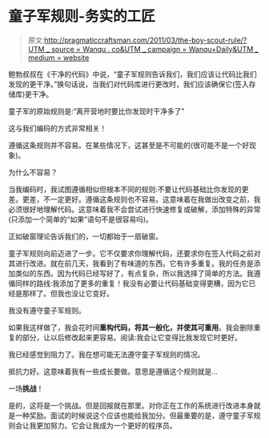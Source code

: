# 童子军规则-务实的工匠

> 原文:[http://pragmaticcraftsman.com/2011/03/the-boy-scout-rule/?UTM _ source = Wanqu . co&UTM _ campaign = Wanqu+Daily&UTM _ medium = website](http://pragmaticcraftsman.com/2011/03/the-boy-scout-rule/?utm_source=wanqu.co&utm_campaign=Wanqu+Daily&utm_medium=website)

鲍勃叔叔在《干净的代码》中说，“童子军规则告诉我们，我们应该让代码比我们发现的更干净。”换句话说，当我们对代码库进行更改时，我们应该确保它(签入存储库)更干净。

童子军的原始规则是:“离开营地时要比你发现时干净多了”

这与我们编码的方式非常相关！

遵循这条规则并不容易。在某些情况下，这甚至是不可能的(很可能不是一个好现象)。

为什么不容易？

当我编码时，我试图遵循相似但根本不同的规则:不要让代码基础比你发现的更差。更差，不一定更好。遵循这条规则也不容易。这意味着在我做出改变之前，我必须很好地理解代码。这意味着我不会尝试进行快速修复或破解，添加特殊的异常(只添加一个简单的“如果”语句不是很容易吗)。

正如破窗理论告诉我们的，一切都始于一扇破窗。

童子军规则向前迈进了一步。它不仅要求你理解代码，还要求你在签入代码之前对其进行改进。就在前几天，我看到了有味道的东西。它有许多重复。我的任务是添加类似的东西。因为代码已经写好了，有点复杂，所以我选择了简单的方法。我遵循同样的路线:我添加了更多的重复！我没有必要让代码基础变得更糟，因为它已经是那样了。但我也没让它变好。

我没有遵守童子军规则。

如果我这样做了，我会花时间**重构代码，将其一般化，并使其可重用**。我会删除重复的部分，让以后修改起来更容易。阅读:我会让它变得比我发现它时更好。

我已经感觉到阻力了。我在想可能无法遵守童子军规则的情况。

抵抗力好。这意味着我有一些成长要做。意思是遵循这个规则就是…

一场**挑战**！

是的，这将是一个挑战。但是回报就在那里。对你正在工作的系统进行改进本身就是一种奖励。面试的时候说这个应该也能给我加分。但最重要的是，遵守童子军规则会让我更加努力。它会让我成为一个更好的程序员。